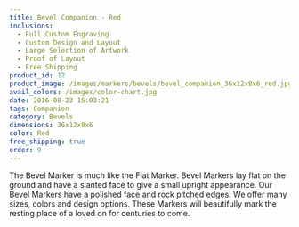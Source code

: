 ```yaml
---
title: Bevel Companion - Red
inclusions:
  - Full Custom Engraving
  - Custom Design and Layout
  - Large Selection of Artwork
  - Proof of Layout
  - Free Shipping
product_id: 12
product_image: /images/markers/bevels/bevel_companion_36x12x8x6_red.jpg
avail_colors: /images/color-chart.jpg
date: 2016-08-23 15:03:21
tags: Companion
category: Bevels
dimensions: 36x12x8x6
color: Red
free_shipping: true
order: 9
---
```

The Bevel Marker is much like the Flat Marker. Bevel Markers lay flat on the ground and have a slanted face to give a small upright appearance. Our Bevel Markers have a polished face and rock pitched edges. We offer many sizes, colors and design options. These Markers will beautifully mark the resting place of a loved on for centuries to come. 